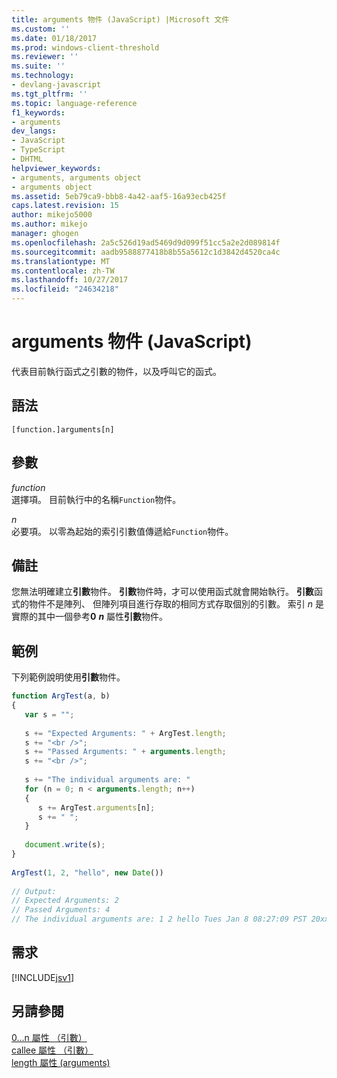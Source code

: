 ```yaml
---
title: arguments 物件 (JavaScript) |Microsoft 文件
ms.custom: ''
ms.date: 01/18/2017
ms.prod: windows-client-threshold
ms.reviewer: ''
ms.suite: ''
ms.technology:
- devlang-javascript
ms.tgt_pltfrm: ''
ms.topic: language-reference
f1_keywords:
- arguments
dev_langs:
- JavaScript
- TypeScript
- DHTML
helpviewer_keywords:
- arguments, arguments object
- arguments object
ms.assetid: 5eb79ca9-bbb8-4a42-aaf5-16a93ecb425f
caps.latest.revision: 15
author: mikejo5000
ms.author: mikejo
manager: ghogen
ms.openlocfilehash: 2a5c526d19ad5469d9d099f51cc5a2e2d089814f
ms.sourcegitcommit: aadb9588877418b8b55a5612c1d3842d4520ca4c
ms.translationtype: MT
ms.contentlocale: zh-TW
ms.lasthandoff: 10/27/2017
ms.locfileid: "24634218"
---
```

# <a name="arguments-object-javascript"></a>arguments 物件 (JavaScript)
代表目前執行函式之引數的物件，以及呼叫它的函式。  
  
## <a name="syntax"></a>語法  
  
```  
[function.]arguments[n]  
```  
  
## <a name="parameters"></a>參數  
 *function*  
 選擇項。 目前執行中的名稱`Function`物件。  
  
 *n*  
 必要項。 以零為起始的索引引數值傳遞給`Function`物件。  
  
## <a name="remarks"></a>備註  
 您無法明確建立**引數**物件。 **引數**物件時，才可以使用函式就會開始執行。 **引數**函式的物件不是陣列、 但陣列項目進行存取的相同方式存取個別的引數。 索引 *n* 是實際的其中一個參考**0**  ***n*** 屬性**引數**物件。  
  
## <a name="example"></a>範例  
 下列範例說明使用**引數**物件。  
  
```JavaScript  
function ArgTest(a, b)  
{  
   var s = "";  
  
   s += "Expected Arguments: " + ArgTest.length;  
   s += "<br />";  
   s += "Passed Arguments: " + arguments.length;  
   s += "<br />";  
  
   s += "The individual arguments are: "  
   for (n = 0; n < arguments.length; n++)  
   {  
      s += ArgTest.arguments[n];  
      s += " ";  
   }  
  
   document.write(s);  
}  
  
ArgTest(1, 2, "hello", new Date())  
  
// Output:  
// Expected Arguments: 2  
// Passed Arguments: 4  
// The individual arguments are: 1 2 hello Tues Jan 8 08:27:09 PST 20xx  
```  
  
## <a name="requirements"></a>需求  
 [!INCLUDE[jsv1](../../javascript/misc/includes/jsv1-md.md)]  
  
## <a name="see-also"></a>另請參閱  
 [0...n 屬性 （引數）](../../javascript/reference/0-dot-dot-dot-n-properties-arguments-javascript.md)   
 [callee 屬性 （引數）](../../javascript/reference/callee-property-arguments-javascript.md)   
 [length 屬性 (arguments)](../../javascript/reference/length-property-arguments-javascript.md)